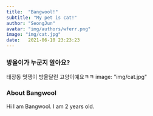 ```yaml
---
title:  "Bangwool!"
subtitle: "My pet is cat!"
author: "SeongJun"
avatar: "img/authors/wferr.png"
image: "img/cat.jpg"
date:   2021-06-10 23:23:23
---
```


### 방울이가 누군지 알아요?
태장동 멋쟁이 방울달린 고양이예요ㅋㅋ
image: "img/cat.jpg"

### About Bangwool
Hi I am Bangwool. I am 2 years old.
